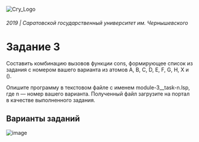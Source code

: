 ![Сгу_Logo](https://user-images.githubusercontent.com/20648009/70866700-e6191d00-1f7d-11ea-8bc7-975041b73553.png)

###### 2019 | Саратовской государственный университет им. Чернышевского

# Задание 3

Составить комбинацию вызовов функции cons, формирующее список из задания c номером вашего варианта из атомов A, B, C, D, E, F, G, H, X и ().

Опишите программу в текстовом файле с именем module-3__task-n.lsp, где n — номер вашего варианта. Полученный файл загрузите на портал в качестве выполненного задания.


## Варианты заданий

![image](https://user-images.githubusercontent.com/20648009/70869847-f7722180-1f9d-11ea-83db-6e321641f913.png)
